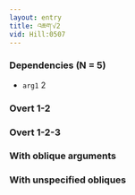 ```yaml
---
layout: entry
title: འཆག་√2
vid: Hill:0507
---
```

### Dependencies (N = 5)
* `arg1` 2


### Overt 1-2


### Overt 1-2-3


### With oblique arguments


### With unspecified obliques
